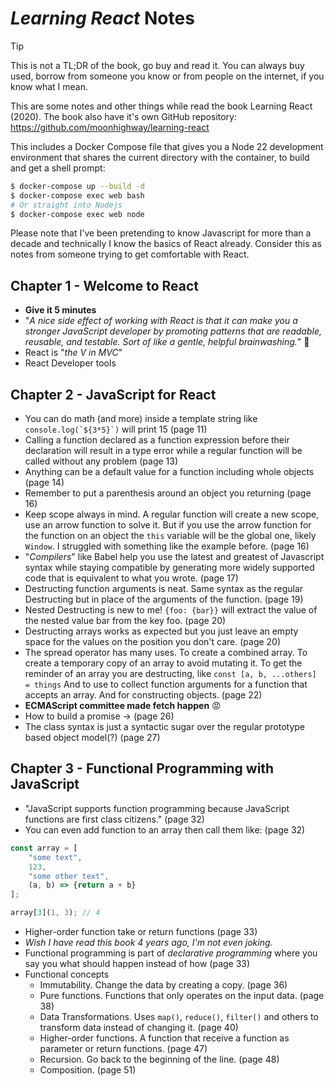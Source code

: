 # *Learning React* Notes

> [!TIP]
> This is not a TL;DR of the book, go buy and read it. You can always buy used, borrow from someone you know or from people on the internet, if you know what I mean.

This are some notes and other things while read the book Learning React (2020). The book also have it's own GitHub repository: https://github.com/moonhighway/learning-react

This includes a Docker Compose file that gives you a Node 22 development environment that shares the current directory with the container, to build and get a shell prompt:

```bash
$ docker-compose up --build -d
$ docker-compose exec web bash
# Or straight into Nodejs
$ docker-compose exec web node
```

Please note that I've been pretending to know Javascript for more than a decade and technically I know the basics of React already. Consider this as notes from someone trying to get comfortable with React.

## Chapter 1 - Welcome to React

- **Give it 5 minutes**
- "*A nice side effect of working with React is that it
can make you a stronger JavaScript developer by promoting patterns that are
readable, reusable, and testable. Sort of like a gentle, helpful brainwashing.*" 🤔
- React is "*the V in MVC*"
- React Developer tools

## Chapter 2 - JavaScript for React

- You can do math (and more) inside a template string like ```console.log(`${3*5}`)``` will print 15 (page 11)
- Calling a function declared as a function expression before their declaration will result in a type error while a regular function will be called without any problem (page 13)
- Anything can be a default value for a function including whole objects (page 14)
- Remember to put a parenthesis around an object you returning (page 16)
- Keep scope always in mind. A regular function will create a new scope, use an arrow function to solve it. But if you use the arrow function for the function on an object the `this` variable will be the global one, likely `Window`.  I struggled with something like the example before. (page 16)
- "*Compilers*" like Babel help you use the latest and greatest of Javascript syntax while staying compatible by generating more widely supported code that is equivalent to what you wrote. (page 17)
- Destructing function arguments is neat. Same syntax as the regular Destructing but in place of the arguments of the function. (page 19)
- Nested Destructing is new to me! `{foo: {bar}}` will extract the value of the nested value bar from the key foo. (page 20)
- Destructing arrays works as expected but you just leave an empty space for the values on the position you don't care. (page 20)
- The spread operator has many uses. To create a combined array. To create a temporary copy of an array to avoid mutating it. To get the reminder of an array you are destructing, like `const [a, b, ...others] = things` And to use to collect function arguments for a function that accepts an array. And for constructing objects. (page 22)
- **ECMAScript committee made fetch happen** 😡
- How to build a promise -> (page 26)
- The class syntax is just a syntactic sugar over the regular prototype based object model(?) (page 27)

## Chapter 3 - Functional Programming with JavaScript

- "JavaScript supports function programming because JavaScript functions are first class citizens." (page 32)
- You can even add function to an array then call them like: (page 32)
```js
const array = [
    "some text",
    123,
    "some other text",
    (a, b) => {return a + b}
];

array[3](1, 3); // 4
```
- Higher-order function take or return functions (page 33)
- *Wish I have read this book 4 years ago, I'm not even joking.*
- Functional programming is part of _declarative programming_ where you say you what should happen instead of how (page 33)
- Functional concepts
    - Immutability. Change the data by creating a copy. (page 36)
    - Pure functions. Functions that only operates on the input data. (page 38)
    - Data Transformations. Uses `map()`, `reduce()`, `filter()` and others to transform data instead of changing it. (page 40)
    - Higher-order functions. A function that receive a function as parameter or return functions. (page 47)
    - Recursion. Go back to the beginning of the line. (page 48)
    - Composition. (page 51)
